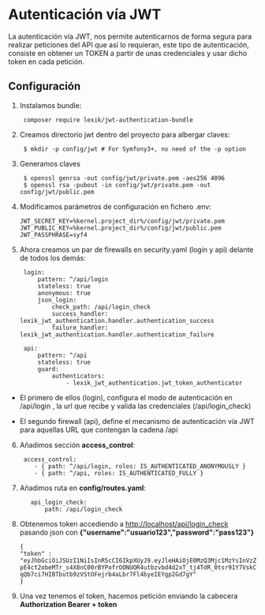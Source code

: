 # Autenticación vía JWT

La autenticación vía JWT, nos permite autenticarnos de forma segura para realizar peticiones del API que así lo requieran, este tipo de autenticación, consiste en obtener un TOKEN a partir de unas credenciales y usar dicho token en cada petición.

## Configuración

1. Instalamos bundle:

	    composer require lexik/jwt-authentication-bundle

2. Creamos directorio jwt dentro del proyecto para albergar claves:

	    $ mkdir -p config/jwt # For Symfony3+, no need of the -p option  

3. Generamos claves

	    $ openssl genrsa -out config/jwt/private.pem -aes256 4096  
	    $ openssl rsa -pubout -in config/jwt/private.pem -out config/jwt/public.pem

4.  Modificamos parámetros de configuración en fichero .env:

	    JWT_SECRET_KEY=%kernel.project_dir%/config/jwt/private.pem
	    JWT_PUBLIC_KEY=%kernel.project_dir%/config/jwt/public.pem
	    JWT_PASSPHRASE=syf4

5. Ahora creamos un par de firewalls en security.yaml (login y api) delante de todos los demás:

	    login:  
	    	pattern: ^/api/login  
	    	stateless: true  
	    	anonymous: true  
	    	json_login:  
	    		check_path: /api/login_check  
	    		success_handler: lexik_jwt_authentication.handler.authentication_success  
	    		failure_handler: lexik_jwt_authentication.handler.authentication_failure  
	      
	    api:  
	    	pattern: ^/api  
	    	stateless: true  
	    	guard:  
	    		authenticators:  
		    		- lexik_jwt_authentication.jwt_token_authenticator

  
  
-   El primero de ellos (login), configura el modo de autenticación en /api/login , la url que recibe y valida las credenciales (/api/login_check)
   
-   El segundo firewall (api), define el mecanismo de autenticación vía JWT para aquellas URL que contengan la cadena /api 
    
6.  Añadimos sección **access_control**:

	     access_control:  
		    - { path: ^/api/login, roles: IS_AUTHENTICATED_ANONYMOUSLY }  
		    - { path: ^/api, roles: IS_AUTHENTICATED_FULLY }

  
  7. Añadimos ruta en **config/routes.yaml**:
 
		    api_login_check:  
	    	    path: /api/login_check

8.  Obtenemos token accediendo a [http://localhost/api/login_check](http://localhost/api/login_check) pasando json con **{"username":"usuario123","password":"pass123"}**
 
	    {  
	    "token" : "eyJhbGciOiJSUzI1NiIsInR5cCI6IkpXUyJ9.eyJleHAiOjE0MzQ3Mjc1MzYsInVzZXJuYW1lIjoia29ybGVvbiIsImlhdCI6IjE0MzQ2NDExMzYifQ.nh0L_wuJy6ZKIQWh6OrW5hdLkviTs1_bau2GqYdDCB0Yqy_RplkFghsuqMpsFls8zKEErdX5TYCOR7muX0aQvQxGQ4mpBkvMDhJ4-pE4ct2obeMTr_s4X8nC00rBYPofrOONUOR4utbzvbd4d2xT_tj4TdR_0tsr91Y7VskCRFnoXAnNT-qQb7ci7HIBTbutb9zVStOFejrb4aLbr7Fl4byeIEYgp2Gd7gY"  
	    }

 
9.  Una vez tenemos el token, hacemos petición enviando la cabecera **Authorization Bearer + token**





